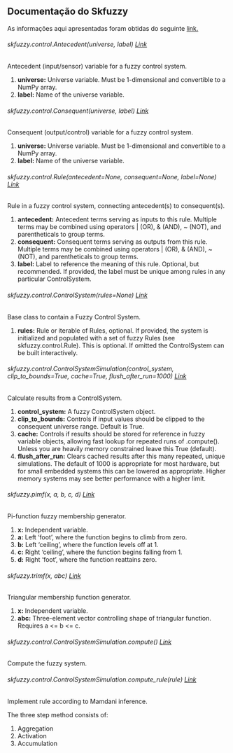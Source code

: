 ## Documentação do Skfuzzy
As informações aqui apresentadas foram obtidas do seguinte [link.](https://pythonhosted.org/scikit-fuzzy/api/api.html)

###### skfuzzy.control.Antecedent(universe, label) [Link](https://pythonhosted.org/scikit-fuzzy/api/skfuzzy.control.html#antecedent)
Antecedent (input/sensor) variable for a fuzzy control system.

1. **universe:** Universe variable. Must be 1-dimensional and convertible to a NumPy array.
2. **label:** Name of the universe variable.

###### skfuzzy.control.Consequent(universe, label) [Link](https://pythonhosted.org/scikit-fuzzy/api/skfuzzy.control.html#consequent)
Consequent (output/control) variable for a fuzzy control system.
1. **universe:** Universe variable. Must be 1-dimensional and convertible to a NumPy array.
2. **label:** Name of the universe variable.

###### skfuzzy.control.Rule(antecedent=None, consequent=None, label=None) [Link](https://pythonhosted.org/scikit-fuzzy/api/skfuzzy.control.html#rule)
Rule in a fuzzy control system, connecting antecedent(s) to consequent(s).

1. **antecedent:** Antecedent terms serving as inputs to this rule. Multiple terms may be combined using operators | (OR), & (AND), ~ (NOT), and parentheticals to group terms.
2. **consequent:** Consequent terms serving as outputs from this rule. Multiple terms may be combined using operators | (OR), & (AND), ~ (NOT), and parentheticals to group terms.
3. **label:** Label to reference the meaning of this rule. Optional, but recommended. If provided, the label must be unique among rules in any particular ControlSystem.

###### skfuzzy.control.ControlSystem(rules=None) [Link](https://pythonhosted.org/scikit-fuzzy/api/skfuzzy.control.html#controlsystem)
Base class to contain a Fuzzy Control System.

1. **rules:** Rule or iterable of Rules, optional. If provided, the system is initialized and populated with a set of fuzzy Rules (see skfuzzy.control.Rule). This is optional. If omitted the ControlSystem can be built interactively.

###### skfuzzy.control.ControlSystemSimulation(control_system, clip_to_bounds=True, cache=True, flush_after_run=1000) [Link](https://pythonhosted.org/scikit-fuzzy/api/skfuzzy.control.html#controlsystemsimulation)
Calculate results from a ControlSystem.

1. **control_system:** A fuzzy ControlSystem object.
2. **clip_to_bounds:** Controls if input values should be clipped to the consequent universe range. Default is True.
3. **cache:** Controls if results should be stored for reference in fuzzy variable objects, allowing fast lookup for repeated runs of .compute(). Unless you are heavily memory constrained leave this True (default). 
4. **flush_after_run:** Clears cached results after this many repeated, unique simulations. The default of 1000 is appropriate for most hardware, but for small embedded systems this can be lowered as appropriate. Higher memory systems may see better performance with a higher limit.

###### skfuzzy.pimf(x, a, b, c, d) [Link](https://pythonhosted.org/scikit-fuzzy/api/skfuzzy.html#pimf)
Pi-function fuzzy membership generator.

1. **x:** Independent variable.
2. **a:** Left ‘foot’, where the function begins to climb from zero.
3. **b:** Left ‘ceiling’, where the function levels off at 1.
4. **c:** Right ‘ceiling’, where the function begins falling from 1.
5.  **d:** Right ‘foot’, where the function reattains zero.

###### skfuzzy.trimf(x, abc) [Link](https://pythonhosted.org/scikit-fuzzy/api/skfuzzy.html#trimf)
Triangular membership function generator.

1. **x:** Independent variable.
2. **abc:** Three-element vector controlling shape of triangular function. Requires a <= b <= c.


###### skfuzzy.control.ControlSystemSimulation.compute() [Link](https://pythonhosted.org/scikit-fuzzy/api/skfuzzy.control.html#controlsystemsimulation)
Compute the fuzzy system.

###### skfuzzy.control.ControlSystemSimulation.compute_rule(rule) [Link](https://pythonhosted.org/scikit-fuzzy/api/skfuzzy.control.html#controlsystemsimulation)

Implement rule according to Mamdani inference.

The three step method consists of:

1. Aggregation
2. Activation
3. Accumulation